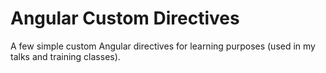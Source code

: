# Angular Custom Directives
A few simple custom Angular directives for learning purposes (used in my talks and training classes).
